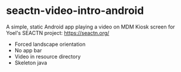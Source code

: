 # seactn-video-intro-android
A simple, static Android app playing a video on MDM Kiosk screen for Yoel's SEACTN project: https://seactn.org/ <br/>

- Forced landscape orientation <br />
- No app bar <br/>
- Video in resource directory <br />
- Skeleton java <br />
